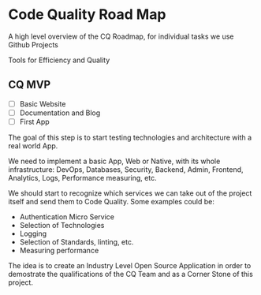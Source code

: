 # Code Quality Road Map

A high level overview of the CQ Roadmap, for individual tasks we use Github Projects

Tools for Efficiency and Quality

## CQ MVP

- [ ] Basic Website
- [ ] Documentation and Blog
- [ ] First App

The goal of this step is to start testing technologies and architecture with a real world App.

We need to implement a basic App, Web or Native, with its whole infrastructure: DevOps, Databases, Security, Backend, Admin, Frontend, Analytics, Logs, Performance measuring, etc.

We should start to recognize which services we can take out of the project itself and send them to Code Quality. Some examples could be:

- Authentication Micro Service
- Selection of Technologies
- Logging
- Selection of Standards, linting, etc.
- Measuring performance

The idea is to create an Industry Level Open Source Application in order to demostrate the qualifications of the CQ Team and as a Corner Stone of this project.
